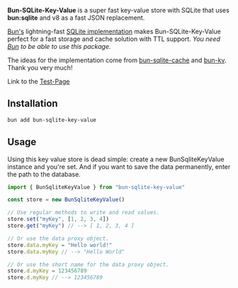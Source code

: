 **Bun-SQLite-Key-Value** is a super fast key-value store with SQLite 
that uses **bun:sqlite** and v8 as a fast JSON replacement.

[Bun's](https://bun.sh/) lightning-fast 
[SQLite implementation](https://bun.sh/docs/api/sqlite) makes Bun-SQLite-Key-Value 
perfect for a fast storage and cache solution with TTL support.
*You need [Bun](https://bun.sh/) to be able to use this package.*

The ideas for the implementation come from 
[bun-sqlite-cache](https://github.com/notskamr/bun-sqlite-cache) and 
[bun-kv](https://github.com/kirill-dev-pro/bun-kv). Thank you very much!


Link to the [Test-Page](test.md)


## Installation

```bash
bun add bun-sqlite-key-value
```

## Usage

Using this key value store is dead simple:
create a new BunSqliteKeyValue instance and you're set.
And if you want to save the data permanently, enter the path to the database.

```typescript
import { BunSqliteKeyValue } from "bun-sqlite-key-value"

const store = new BunSqliteKeyValue()

// Use regular methods to write and read values.
store.set("myKey", [1, 2, 3, 4])
store.get("myKey") // --> [ 1, 2, 3, 4 ]

// Or use the data proxy object.
store.data.myKey = "Hello world!"
store.data.myKey // --> "Hello World"

// Or use the short name for the data proxy object.
store.d.myKey = 123456789
store.d.myKey // --> 123456789
```

